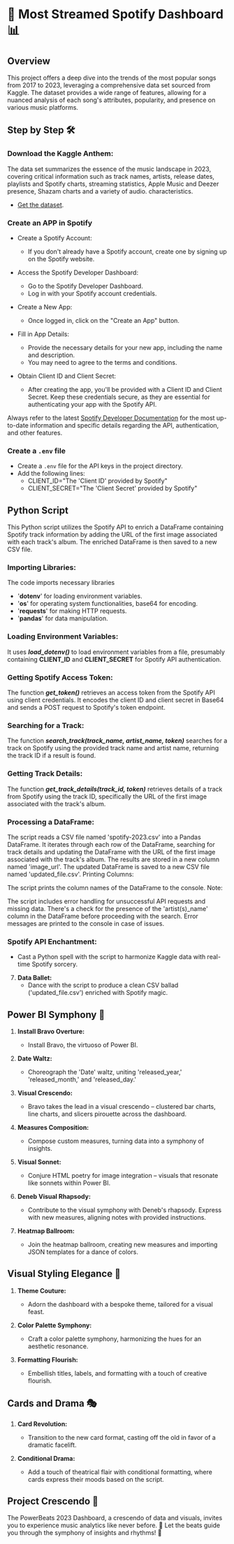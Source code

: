 # 🎵 Most Streamed Spotify Dashboard 📊

## Overview

This project offers a deep dive into the trends of the most popular songs from 2017 to 2023, leveraging a comprehensive data set sourced from Kaggle. The dataset provides a wide range of features, allowing for a nuanced analysis of each song's attributes, popularity, and presence on various music platforms.

## Step by Step 🛠️

### **Download the Kaggle Anthem:**
   
The data set summarizes the essence of the music landscape in 2023, covering critical information such as track names, artists, release dates, playlists and Spotify charts, streaming statistics, Apple Music and Deezer presence, Shazam charts and a variety of audio. characteristics.
   
   - [Get the dataset](https://www.kaggle.com/datasets/nelgiriyewithana/top-spotify-songs-2023?resource=download).

### **Create an APP in Spotify**

  - Create a Spotify Account:

    - If you don't already have a Spotify account, create one by signing up on the Spotify website.

  - Access the Spotify Developer Dashboard:

    - Go to the Spotify Developer Dashboard.
    - Log in with your Spotify account credentials.
 
  - Create a New App:

    - Once logged in, click on the "Create an App" button.

  - Fill in App Details:

    - Provide the necessary details for your new app, including the name and description.
    - You may need to agree to the terms and conditions.

  - Obtain Client ID and Client Secret:

    - After creating the app, you'll be provided with a Client ID and Client Secret. Keep these credentials secure, as they are essential for authenticating your app with the Spotify API.

Always refer to the latest [Spotify Developer Documentation](https://developer.spotify.com/) for the most up-to-date information and specific details regarding the API, authentication, and other features.

### **Create a `.env` file**

   - Create a `.env` file for the API keys in the project directory.
   - Add the following lines:
      - CLIENT_ID="The 'Client ID' provided by Spotify"
      - CLIENT_SECRET="The 'Client Secret' provided by Spotify"

## **Python Script**

This Python script utilizes the Spotify API to enrich a DataFrame containing Spotify track information by adding the URL of the first image associated with each track's album. The enriched DataFrame is then saved to a new CSV file.

### Importing Libraries:

The code imports necessary libraries
  - '**dotenv**' for loading environment variables.
  - '**os**' for operating system functionalities, base64 for encoding.
  - '**requests**' for making HTTP requests.
  - '**pandas**' for data manipulation.
    
### Loading Environment Variables:

It uses ***load_dotenv()*** to load environment variables from a file, presumably containing **CLIENT_ID** and **CLIENT_SECRET** for Spotify API authentication.

### Getting Spotify Access Token:

The function ***get_token()*** retrieves an access token from the Spotify API using client credentials. It encodes the client ID and client secret in Base64 and sends a POST request to Spotify's token endpoint.

### Searching for a Track:

The function ***search_track(track_name, artist_name, token)*** searches for a track on Spotify using the provided track name and artist name, returning the track ID if a result is found.

### Getting Track Details:

The function ***get_track_details(track_id, token)*** retrieves details of a track from Spotify using the track ID, specifically the URL of the first image associated with the track's album.

### Processing a DataFrame:

The script reads a CSV file named 'spotify-2023.csv' into a Pandas DataFrame.
It iterates through each row of the DataFrame, searching for track details and updating the DataFrame with the URL of the first image associated with the track's album.
The results are stored in a new column named 'image_url'.
The updated DataFrame is saved to a new CSV file named 'updated_file.csv'.
Printing Columns:

The script prints the column names of the DataFrame to the console.
Note:

The script includes error handling for unsuccessful API requests and missing data.
There's a check for the presence of the 'artist(s)_name' column in the DataFrame before proceeding with the search.
Error messages are printed to the console in case of issues.

### **Spotify API Enchantment:**
   
   - Cast a Python spell with the script to harmonize Kaggle data with real-time Spotify sorcery.

7. **Data Ballet:**
   - Dance with the script to produce a clean CSV ballad ('updated_file.csv') enriched with Spotify magic.

## Power BI Symphony 🎵

1. **Install Bravo Overture:**
   - Install Bravo, the virtuoso of Power BI.

2. **Date Waltz:**
   - Choreograph the 'Date' waltz, uniting 'released_year,' 'released_month,' and 'released_day.'

3. **Visual Crescendo:**
   - Bravo takes the lead in a visual crescendo – clustered bar charts, line charts, and slicers pirouette across the dashboard.

4. **Measures Composition:**
   - Compose custom measures, turning data into a symphony of insights.

5. **Visual Sonnet:**
   - Conjure HTML poetry for image integration – visuals that resonate like sonnets within Power BI.

6. **Deneb Visual Rhapsody:**
   - Contribute to the visual symphony with Deneb's rhapsody. Express with new measures, aligning notes with provided instructions.

7. **Heatmap Ballroom:**
   - Join the heatmap ballroom, creating new measures and importing JSON templates for a dance of colors.

## Visual Styling Elegance 💅

1. **Theme Couture:**
   - Adorn the dashboard with a bespoke theme, tailored for a visual feast.

2. **Color Palette Symphony:**
   - Craft a color palette symphony, harmonizing the hues for an aesthetic resonance.

3. **Formatting Flourish:**
   - Embellish titles, labels, and formatting with a touch of creative flourish.

## Cards and Drama 🎭

1. **Card Revolution:**
   - Transition to the new card format, casting off the old in favor of a dramatic facelift.

2. **Conditional Drama:**
   - Add a touch of theatrical flair with conditional formatting, where cards express their moods based on the script.

## Project Crescendo 🚀

The PowerBeats 2023 Dashboard, a crescendo of data and visuals, invites you to experience music analytics like never before. 🚀 Let the beats guide you through the symphony of insights and rhythms! 🎉
